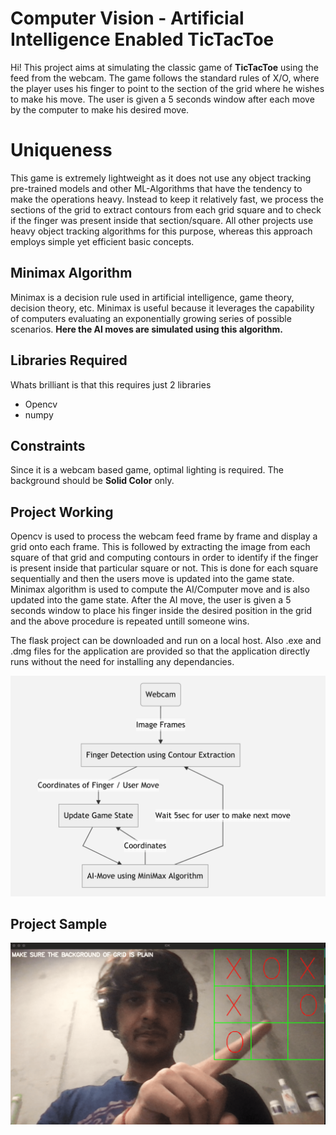 # Computer Vision - Artificial Intelligence Enabled TicTacToe

Hi! This project aims at simulating the classic game of **TicTacToe** using the feed from the webcam. The game follows the standard rules of X/O, where the player uses his finger to point to the section of the grid where he wishes to make his move. The user is given a 5 seconds window after each move by the computer to make his desired move.


# Uniqueness

This game is extremely lightweight as it does not use any object tracking pre-trained models and other ML-Algorithms that have the tendency to make the operations heavy. Instead to keep it relatively fast, we process the sections of the grid to extract contours from each grid square and to check if the finger was present inside that section/square. All other projects use heavy object tracking algorithms for this purpose, whereas this approach employs simple yet efficient basic concepts.

## Minimax Algorithm

Minimax is a decision rule used in artificial intelligence, game theory, decision theory, etc. Minimax is useful because it leverages the capability of computers evaluating an exponentially growing series of possible scenarios. **Here the AI moves are simulated using this algorithm.**

## Libraries Required
Whats brilliant is that this requires just 2 libraries
- Opencv
- numpy

## Constraints

Since it is a webcam based game, optimal lighting is required.
The background should be **Solid Color** only.

## Project Working

Opencv is used to process the webcam feed frame by frame and display a grid onto each frame. This is followed by extracting the image from each square of that grid and computing contours in order to identify if the finger is present inside that particular square or not. This is done for each square sequentially and then the users move is updated into the game state.
Minimax algorithm is used to compute the AI/Computer move and is also updated into the game state. After the AI move, the user is given a 5 seconds window to place his finger inside the desired position in the grid and the above procedure is repeated untill someone wins.

The flask project can be downloaded and run on a local host.
Also .exe and .dmg files for the application are provided so that the application directly runs without the need for installing any dependancies.

![enter image description here](https://github.com/sharma-anubhav/CV-AI-TTT/blob/master/flowChart.png?raw=true)

## Project Sample
![enter image description here](https://github.com/sharma-anubhav/CV-AI-TTT/blob/master/sample.png?raw=true)
